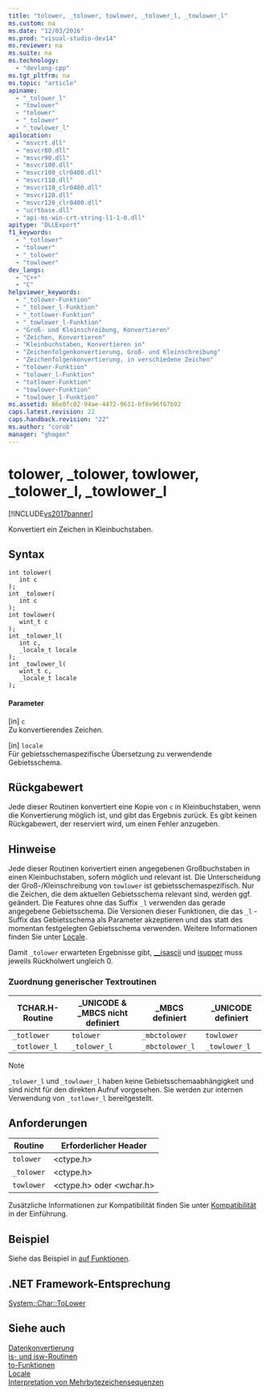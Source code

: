 ```yaml
---
title: "tolower, _tolower, towlower, _tolower_l, _towlower_l"
ms.custom: na
ms.date: "12/03/2016"
ms.prod: "visual-studio-dev14"
ms.reviewer: na
ms.suite: na
ms.technology: 
  - "devlang-cpp"
ms.tgt_pltfrm: na
ms.topic: "article"
apiname: 
  - "_tolower_l"
  - "towlower"
  - "tolower"
  - "_tolower"
  - "_towlower_l"
apilocation: 
  - "msvcrt.dll"
  - "msvcr80.dll"
  - "msvcr90.dll"
  - "msvcr100.dll"
  - "msvcr100_clr0400.dll"
  - "msvcr110.dll"
  - "msvcr110_clr0400.dll"
  - "msvcr120.dll"
  - "msvcr120_clr0400.dll"
  - "ucrtbase.dll"
  - "api-ms-win-crt-string-l1-1-0.dll"
apitype: "DLLExport"
f1_keywords: 
  - "_totlower"
  - "tolower"
  - "_tolower"
  - "towlower"
dev_langs: 
  - "C++"
  - "C"
helpviewer_keywords: 
  - "_tolower-Funktion"
  - "_tolower_l-Funktion"
  - "_totlower-Funktion"
  - "_towlower_l-Funktion"
  - "Groß- und Kleinschreibung, Konvertieren"
  - "Zeichen, Konvertieren"
  - "Kleinbuchstaben, Konvertieren in"
  - "Zeichenfolgenkonvertierung, Groß- und Kleinschreibung"
  - "Zeichenfolgenkonvertierung, in verschiedene Zeichen"
  - "tolower-Funktion"
  - "tolower_l-Funktion"
  - "totlower-Funktion"
  - "towlower-Funktion"
  - "towlower_l-Funktion"
ms.assetid: 86e0fc02-94ae-4472-9631-bf8e96f67b92
caps.latest.revision: 22
caps.handback.revision: "22"
ms.author: "corob"
manager: "ghogen"
---
```

# tolower, _tolower, towlower, _tolower_l, _towlower_l
[!INCLUDE[vs2017banner](../../assembler/inline/includes/vs2017banner.md)]

Konvertiert ein Zeichen in Kleinbuchstaben.  
  
## Syntax  
  
```  
int tolower(  
   int c   
);  
int _tolower(  
   int c   
);  
int towlower(  
   wint_t c   
);  
int _tolower_l(  
   int c,  
   _locale_t locale   
);  
int _towlower_l(  
   wint_t c,  
   _locale_t locale   
);  
```  
  
#### Parameter  
 \[in\] `c`  
 Zu konvertierendes Zeichen.  
  
 \[in\] `locale`  
 Für gebietsschemaspezifische Übersetzung zu verwendende Gebietsschema.  
  
## Rückgabewert  
 Jede dieser Routinen konvertiert eine Kopie von `c` in Kleinbuchstaben, wenn die Konvertierung möglich ist, und gibt das Ergebnis zurück.  Es gibt keinen Rückgabewert, der reserviert wird, um einen Fehler anzugeben.  
  
## Hinweise  
 Jede dieser Routinen konvertiert einen angegebenen Großbuchstaben in einen Kleinbuchstaben, sofern möglich und relevant ist.  Die Unterscheidung der Groß\-\/Kleinschreibung von `towlower` ist gebietsschemaspezifisch.  Nur die Zeichen, die dem aktuellen Gebietsschema relevant sind, werden ggf. geändert.  Die Features ohne das Suffix `_l` verwenden das gerade angegebene Gebietsschema.  Die Versionen dieser Funktionen, die das `_l` \- Suffix das Gebietsschema als Parameter akzeptieren und das statt des momentan festgelegten Gebietsschema verwenden.  Weitere Informationen finden Sie unter [Locale](../../c-runtime-library/locale.md).  
  
 Damit `_tolower` erwarteten Ergebnisse gibt, [\_\_isascii](../../c-runtime-library/reference/isascii-isascii-iswascii.md) und [isupper](../../c-runtime-library/reference/isupper-isupper-l-iswupper-iswupper-l.md) muss jeweils Rückholwert ungleich 0.  
  
### Zuordnung generischer Textroutinen  
  
|TCHAR.H\-Routine|\_UNICODE & \_MBCS nicht definiert|\_MBCS definiert|\_UNICODE definiert|  
|----------------------|----------------------------------------|----------------------|-------------------------|  
|`_totlower`|`tolower`|`_mbctolower`|`towlower`|  
|`_totlower_l`|`_tolower_l`|`_mbctolower_l`|`_towlower_l`|  
  
> [!NOTE]
>  `_tolower_l` und `_towlower_l` haben keine Gebietsschemaabhängigkeit und sind nicht für den direkten Aufruf vorgesehen.  Sie werden zur internen Verwendung von `_totlower_l` bereitgestellt.  
  
## Anforderungen  
  
|Routine|Erforderlicher Header|  
|-------------|---------------------------|  
|`tolower`|\<ctype.h\>|  
|`_tolower`|\<ctype.h\>|  
|`towlower`|\<ctype.h\> oder \<wchar.h\>|  
  
 Zusätzliche Informationen zur Kompatibilität finden Sie unter [Kompatibilität](../../c-runtime-library/compatibility.md) in der Einführung.  
  
## Beispiel  
 Siehe das Beispiel in [auf Funktionen](../../c-runtime-library/to-functions.md).  
  
## .NET Framework-Entsprechung  
 [System::Char::ToLower](https://msdn.microsoft.com/en-us/library/system.char.tolower.aspx)  
  
## Siehe auch  
 [Datenkonvertierung](../../c-runtime-library/data-conversion.md)   
 [is\- und isw\-Routinen](../../c-runtime-library/is-isw-routines.md)   
 [to\-Funktionen](../../c-runtime-library/to-functions.md)   
 [Locale](../../c-runtime-library/locale.md)   
 [Interpretation von Mehrbytezeichensequenzen](../../c-runtime-library/interpretation-of-multibyte-character-sequences.md)